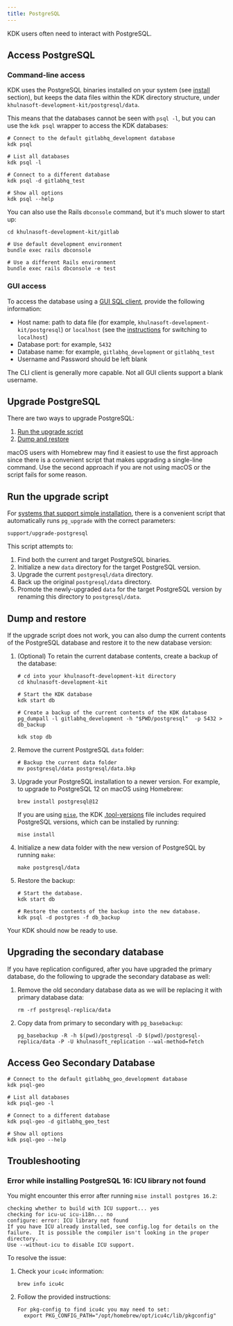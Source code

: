 ```yaml
---
title: PostgreSQL
---
```


KDK users often need to interact with PostgreSQL.

## Access PostgreSQL

### Command-line access

KDK uses the PostgreSQL binaries installed on your system (see [install](../_index.md) section),
but keeps the data files within the KDK directory structure, under `khulnasoft-development-kit/postgresql/data`.

This means that the databases cannot be seen with `psql -l`, but you can use the `kdk psql` wrapper
to access the KDK databases:

```shell
# Connect to the default gitlabhq_development database
kdk psql

# List all databases
kdk psql -l

# Connect to a different database
kdk psql -d gitlabhq_test

# Show all options
kdk psql --help
```

You can also use the Rails `dbconsole` command, but it's much slower to start up:

```shell
cd khulnasoft-development-kit/gitlab

# Use default development environment
bundle exec rails dbconsole

# Use a different Rails environment
bundle exec rails dbconsole -e test
```

### GUI access

To access the database using a [GUI SQL client](https://wiki.postgresql.org/wiki/PostgreSQL_Clients), provide the following information:

- Host name: path to data file (for example, `khulnasoft-development-kit/postgresql`) or `localhost` (see the [instructions](https://docs.gitlab.com/ee/development/database/database_debugging.html#access-the-database-with-a-gui) for switching to `localhost`)
- Database port: for example, `5432`
- Database name: for example, `gitlabhq_development` or `gitlabhq_test`
- Username and Password should be left blank

The CLI client is generally more capable. Not all GUI clients support a blank username.

## Upgrade PostgreSQL

There are two ways to upgrade PostgreSQL:

1. [Run the upgrade script](#run-the-upgrade-script)
1. [Dump and restore](#dump-and-restore)

macOS users with Homebrew may find it easiest to use the first approach
since there is a convenient script that makes upgrading a single-line
command. Use the second approach if you are not using macOS or the
script fails for some reason.

## Run the upgrade script

For [systems that support simple installation](../_index.md), there is a convenient script that
automatically runs `pg_upgrade` with the correct parameters:

```shell
support/upgrade-postgresql
```

This script attempts to:

1. Find both the current and target PostgreSQL binaries.
1. Initialize a new `data` directory for the target PostgreSQL version.
1. Upgrade the current `postgresql/data` directory.
1. Back up the original `postgresql/data` directory.
1. Promote the newly-upgraded `data` for the target PostgreSQL version by
   renaming this directory to `postgresql/data`.

## Dump and restore

If the upgrade script does not work, you can also dump the current
contents of the PostgreSQL database and restore it to the new database
version:

1. (Optional) To retain the current database contents, create a backup of the database:

   ```shell
   # cd into your khulnasoft-development-kit directory
   cd khulnasoft-development-kit

   # Start the KDK database
   kdk start db

   # Create a backup of the current contents of the KDK database
   pg_dumpall -l gitlabhq_development -h "$PWD/postgresql"  -p 5432 > db_backup

   kdk stop db
   ```

1. Remove the current PostgreSQL `data` folder:

   ```shell
   # Backup the current data folder
   mv postgresql/data postgresql/data.bkp
   ```

1. Upgrade your PostgreSQL installation to a newer version. For example, to upgrade to
   PostgreSQL 12 on macOS using Homebrew:

   ```shell
   brew install postgresql@12
   ```

   If you are using [`mise`](mise.md), the KDK [.tool-versions](https://github.com/khulnasoft-lab/khulnasoft-development-kit/-/blob/main/.tool-versions) file includes required PostgreSQL versions, which can be installed by running:

   ```shell
   mise install
   ```

1. Initialize a new data folder with the new version of PostgreSQL by running `make`:

   ```shell
   make postgresql/data
   ```

1. Restore the backup:

   ```shell
   # Start the database.
   kdk start db

   # Restore the contents of the backup into the new database.
   kdk psql -d postgres -f db_backup
   ```

Your KDK should now be ready to use.

## Upgrading the secondary database

If you have replication configured, after you have upgraded the primary database, do the following to upgrade the secondary database as well:

1. Remove the old secondary database data as we will be replacing it with primary database data:

   ```shell
   rm -rf postgresql-replica/data
   ```

1. Copy data from primary to secondary with `pg_basebackup`:

   ```shell
   pg_basebackup -R -h $(pwd)/postgresql -D $(pwd)/postgresql-replica/data -P -U khulnasoft_replication --wal-method=fetch
   ```

## Access Geo Secondary Database

```shell
# Connect to the default gitlabhq_geo_development database
kdk psql-geo

# List all databases
kdk psql-geo -l

# Connect to a different database
kdk psql-geo -d gitlabhq_geo_test

# Show all options
kdk psql-geo --help
```

## Troubleshooting

### Error while installing PostgreSQL 16: ICU library not found

You might encounter this error after running `mise install postgres 16.2`:

```plaintext
checking whether to build with ICU support... yes
checking for icu-uc icu-i18n... no
configure: error: ICU library not found
If you have ICU already installed, see config.log for details on the
failure.  It is possible the compiler isn't looking in the proper directory.
Use --without-icu to disable ICU support.
```

To resolve the issue:

1. Check your `icu4c` information:

   ```shell
   brew info icu4c
   ```

1. Follow the provided instructions:

   ```plaintext
   For pkg-config to find icu4c you may need to set:
     export PKG_CONFIG_PATH="/opt/homebrew/opt/icu4c/lib/pkgconfig"
   ```
